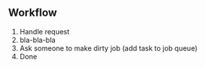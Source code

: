 ## Workflow

1. Handle request
2. bla-bla-bla
3. Ask someone to make dirty job (add task to job queue)
4. Done
